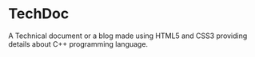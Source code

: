 # TechDoc
A Technical document or a blog made using HTML5 and CSS3 providing details about C++ programming language.
